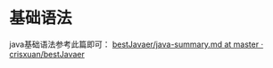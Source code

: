 # 基础语法

java基础语法参考此篇即可：
[bestJavaer/java-summary.md at master · crisxuan/bestJavaer](https://github.com/crisxuan/bestJavaer/blob/master/java-basic/java-summary.md)
